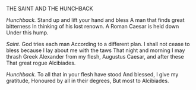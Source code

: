 THE SAINT AND THE HUNCHBACK

*Hunchback.* Stand up and lift your hand and bless
A man that finds great bitterness
In thinking of his lost renown.
A Roman Caesar is held down
Under this hump.

*Saint.* God tries each man
According to a different plan.
I shall not cease to bless because
I lay about me with the taws
That night and morning I may thrash
Greek Alexander from my flesh,
Augustus Caesar, and after these
That great rogue Alcibiades.

*Hunchback.* To all that in your flesh have stood
And blessed, I give my gratitude,
Honoured by all in their degrees,
But most to Alcibiades.
